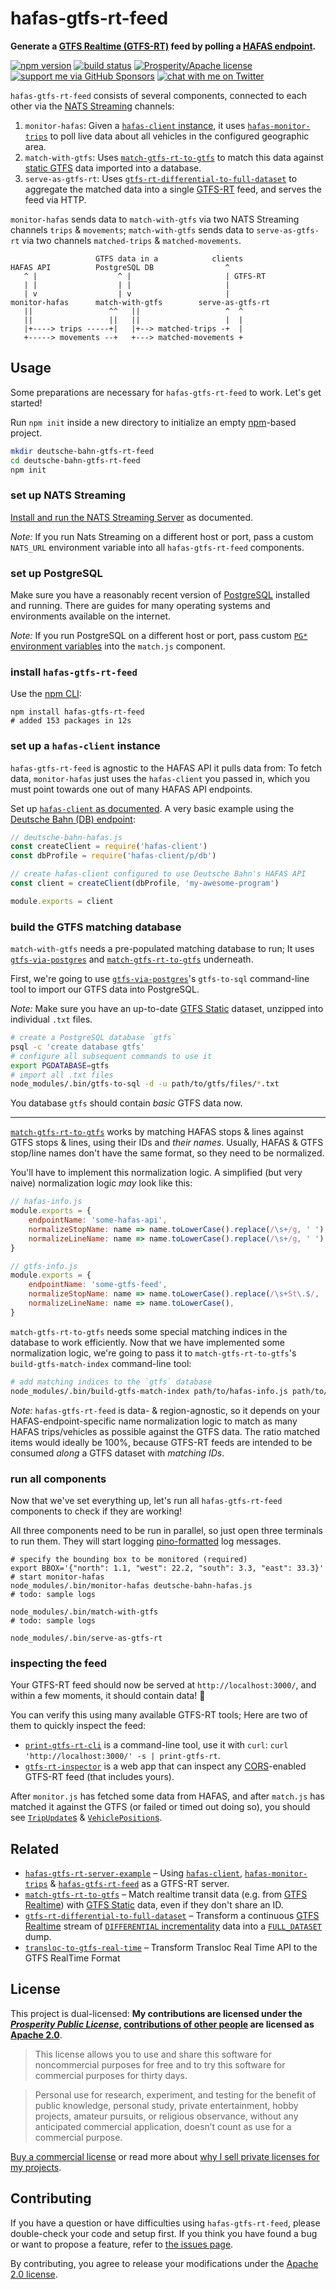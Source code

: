 # hafas-gtfs-rt-feed

**Generate a [GTFS Realtime (GTFS-RT)](https://developers.google.com/transit/gtfs-realtime/) feed by polling a [HAFAS endpoint](https://github.com/public-transport/hafas-client#background).**

[![npm version](https://img.shields.io/npm/v/hafas-gtfs-rt-feed.svg)](https://www.npmjs.com/package/hafas-gtfs-rt-feed)
[![build status](https://img.shields.io/travis/derhuerst/hafas-gtfs-rt-feed.svg)](https://travis-ci.org/derhuerst/hafas-gtfs-rt-feed)
[![Prosperity/Apache license](https://img.shields.io/static/v1?label=license&message=Prosperity%2FApache&color=0997E8)](#license)
[![support me via GitHub Sponsors](https://img.shields.io/badge/support%20me-donate-fa7664.svg)](https://github.com/sponsors/derhuerst)
[![chat with me on Twitter](https://img.shields.io/badge/chat%20with%20me-on%20Twitter-1da1f2.svg)](https://twitter.com/derhuerst)

`hafas-gtfs-rt-feed` consists of several components, connected to each other via the [NATS Streaming](https://docs.nats.io/nats-streaming-concepts/intro) channels:

1. `monitor-hafas`: Given a [`hafas-client` instance](https://github.com/public-transport/hafas-client), it uses [`hafas-monitor-trips`](https://github.com/derhuerst/hafas-monitor-trips) to poll live data about all vehicles in the configured geographic area.
2. `match-with-gtfs`: Uses [`match-gtfs-rt-to-gtfs`](https://github.com/derhuerst/match-gtfs-rt-to-gtfs) to match this data against [static GTFS](https://developers.google.com/transit/gtfs) data imported into a database.
3. `serve-as-gtfs-rt`: Uses [`gtfs-rt-differential-to-full-dataset`](https://github.com/derhuerst/gtfs-rt-differential-to-full-dataset) to aggregate the matched data into a single [GTFS-RT](https://developers.google.com/transit/gtfs-realtime/) feed, and serves the feed via HTTP.

`monitor-hafas` sends data to `match-with-gtfs` via two NATS Streaming channels `trips` & `movements`; `match-with-gtfs` sends data to `serve-as-gtfs-rt` via two channels `matched-trips` & `matched-movements`.

```
                   GTFS data in a            clients
HAFAS API          PostgreSQL DB                ^
   ^ |                  ^ |                     | GTFS-RT
   | |                  | |                     |
   | v                  | v                     |
monitor-hafas      match-with-gtfs        serve-as-gtfs-rt
   ||                 ^^   ||                   ^  ^
   ||                 ||   ||                   |  |
   |+----> trips -----+|   |+--> matched-trips -+  |
   +-----> movements --+   +---> matched-movements +
```


## Usage

Some preparations are necessary for `hafas-gtfs-rt-feed` to work. Let's get started!

Run `npm init` inside a new directory to initialize an empty [npm](https://docs.npmjs.com/cli/v6/commands/npm)-based project.

```sh
mkdir deutsche-bahn-gtfs-rt-feed
cd deutsche-bahn-gtfs-rt-feed
npm init
```

### set up NATS Streaming

[Install and run the NATS Streaming Server](https://docs.nats.io/nats-streaming-server/run) as documented.

*Note:* If you run Nats Streaming on a different host or port, pass a custom `NATS_URL` environment variable into all `hafas-gtfs-rt-feed` components.

### set up PostgreSQL

Make sure you have a reasonably recent version of [PostgreSQL](https://www.postgresql.org) installed and running. There are guides for many operating systems and environments available on the internet.

*Note:* If you run PostgreSQL on a different host or port, pass custom [`PG*` environment variables](https://www.postgresql.org/docs/13/libpq-envars.html) into the `match.js` component.

### install `hafas-gtfs-rt-feed`

Use the [npm CLI](https://docs.npmjs.com/getting-started/configuring-your-local-environment):

```shell
npm install hafas-gtfs-rt-feed
# added 153 packages in 12s
```

### set up a `hafas-client` instance

`hafas-gtfs-rt-feed` is agnostic to the HAFAS API it pulls data from: To fetch data, `monitor-hafas` just uses the `hafas-client` you passed in, which you must point towards one out of many HAFAS API endpoints.

Set up [`hafas-client` as documented](https://github.com/public-transport/hafas-client/blob/ba27f549520082e576560d235c34f397b0f6e06a/readme.md#usage). A very basic example using the [Deutsche Bahn (DB) endpoint](https://github.com/public-transport/hafas-client/blob/5/p/db/readme.md):

```js
// deutsche-bahn-hafas.js
const createClient = require('hafas-client')
const dbProfile = require('hafas-client/p/db')

// create hafas-client configured to use Deutsche Bahn's HAFAS API
const client = createClient(dbProfile, 'my-awesome-program')

module.exports = client
```

### build the GTFS matching database

`match-with-gtfs` needs a pre-populated matching database to run; It uses [`gtfs-via-postgres`](https://npmjs.com/package/gtfs-via-postgres) and [`match-gtfs-rt-to-gtfs`](https://npmjs.com/package/match-gtfs-rt-to-gtfs) underneath.

First, we're going to use [`gtfs-via-postgres`](https://npmjs.com/package/gtfs-via-postgres)'s `gtfs-to-sql` command-line tool to import our GTFS data into PostgreSQL.

*Note:* Make sure you have an up-to-date [GTFS Static](https://developers.google.com/transit/gtfs) dataset, unzipped into individual `.txt` files.

```sh
# create a PostgreSQL database `gtfs`
psql -c 'create database gtfs'
# configure all subsequent commands to use it
export PGDATABASE=gtfs
# import all .txt files
node_modules/.bin/gtfs-to-sql -d -u path/to/gtfs/files/*.txt
```

You database `gtfs` should contain *basic* GTFS data now.

---

[`match-gtfs-rt-to-gtfs`](https://npmjs.com/package/match-gtfs-rt-to-gtfs) works by matching HAFAS stops & lines against GTFS stops & lines, using their IDs and *their names*. Usually, HAFAS & GTFS stop/line names don't have the same format, so they need to be normalized.

You'll have to implement this normalization logic. A simplified (but very naive) normalization logic *may* look like this:

```js
// hafas-info.js
module.exports = {
	endpointName: 'some-hafas-api',
	normalizeStopName: name => name.toLowerCase().replace(/\s+/g, ' ').trim(),
	normalizeLineName: name => name.toLowerCase().replace(/\s+/g, ' ').trim(),
}
```

```js
// gtfs-info.js
module.exports = {
	endpointName: 'some-gtfs-feed',
	normalizeStopName: name => name.toLowerCase().replace(/\s+St\.$/, ''),
	normalizeLineName: name => name.toLowerCase(),
}
```

`match-gtfs-rt-to-gtfs` needs some special matching indices in the database to work efficiently. Now that we have implemented some normalization logic, we're going to pass it to `match-gtfs-rt-to-gtfs`'s `build-gtfs-match-index` command-line tool:

```sh
# add matching indices to the `gtfs` database
node_modules/.bin/build-gtfs-match-index path/to/hafas-info.js path/to/gtfs-info.js
```

*Note:* `hafas-gtfs-rt-feed` is data- & region-agnostic, so it depends on your HAFAS-endpoint-specific name normalization logic to match as many HAFAS trips/vehicles as possible against the GTFS data. The ratio matched items would ideally be 100%, because GTFS-RT feeds are intended to be consumed *along* a GTFS dataset with *matching IDs*.

### run all components

Now that we've set everything up, let's run all `hafas-gtfs-rt-feed` components to check if they are working!

All three components need to be run in parallel, so just open three terminals to run them. They will start logging [pino-formatted](https://getpino.io/#/?id=usage) log messages.

```shell
# specify the bounding box to be monitored (required)
export BBOX='{"north": 1.1, "west": 22.2, "south": 3.3, "east": 33.3}'
# start monitor-hafas
node_modules/.bin/monitor-hafas deutsche-bahn-hafas.js
# todo: sample logs
```

```shell
node_modules/.bin/match-with-gtfs
# todo: sample logs
```

```shell
node_modules/.bin/serve-as-gtfs-rt
```

### inspecting the feed

Your GTFS-RT feed should now be served at `http://localhost:3000/`, and within a few moments, it should contain data! 👏

You can verify this using many available GTFS-RT tools; Here are two of them to quickly inspect the feed:

- [`print-gtfs-rt-cli`](https://github.com/derhuerst/print-gtfs-rt-cli) is a command-line tool, use it with `curl`: `curl 'http://localhost:3000/' -s | print-gtfs-rt`.
- [`gtfs-rt-inspector`](https://public-transport.github.io/gtfs-rt-inspector/?feedUrl=http%3A%2F%2Flocalhost%3A3000%2F%0A) is a web app that can inspect any [CORS](https://enable-cors.org)-enabled GTFS-RT feed (that includes yours).

After `monitor.js` has fetched some data from HAFAS, and after `match.js` has matched it against the GTFS (or failed or timed out doing so), you should see [`TripUpdate`s](https://developers.google.com/transit/gtfs-realtime/reference/#message-tripupdate) & [`VehiclePosition`s](https://developers.google.com/transit/gtfs-realtime/reference/#message-vehicleposition).


## Related

- [`hafas-gtfs-rt-server-example`](https://github.com/derhuerst/hafas-gtfs-rt-server-example) – Using [`hafas-client`](https://github.com/public-transport/hafas-client), [`hafas-monitor-trips`](https://github.com/derhuerst/hafas-monitor-trips) & [`hafas-gtfs-rt-feed`](https://github.com/derhuerst/hafas-gtfs-rt-feed) as a GTFS-RT server.
- [`match-gtfs-rt-to-gtfs`](https://github.com/derhuerst/match-gtfs-rt-to-gtfs) – Match realtime transit data (e.g. from [GTFS Realtime](https://gtfs.org/reference/realtime/v2/)) with [GTFS Static](https://gtfs.org/reference/static) data, even if they don't share an ID.
- [`gtfs-rt-differential-to-full-dataset`](https://github.com/derhuerst/gtfs-rt-differential-to-full-dataset) – Transform a continuous [GTFS Realtime](https://developers.google.com/transit/gtfs-realtime/) stream of [`DIFFERENTIAL` incrementality](https://developers.google.com/transit/gtfs-realtime/reference/#enum-incrementality) data into a [`FULL_DATASET`](https://developers.google.com/transit/gtfs-realtime/reference/#enum-incrementality) dump.
- [`transloc-to-gtfs-real-time`](https://github.com/jonathonwpowell/transloc-to-gtfs-real-time) – Transform Transloc Real Time API to the GTFS RealTime Format


## License

This project is dual-licensed: **My contributions are licensed under the [*Prosperity Public License*](https://prosperitylicense.com), [contributions of other people](https://github.com/derhuerst/hafas-gtfs-rt-feed/graphs/contributors) are licensed as [Apache 2.0](https://apache.org/licenses/LICENSE-2.0)**.

> This license allows you to use and share this software for noncommercial purposes for free and to try this software for commercial purposes for thirty days.

> Personal use for research, experiment, and testing for the benefit of public knowledge, personal study, private entertainment, hobby projects, amateur pursuits, or religious observance, without any anticipated commercial application, doesn’t count as use for a commercial purpose.

[Buy a commercial license](https://licensezero.com/offers/20e3ea67-5f73-4aa8-943d-079aefdc109b) or read more about [why I sell private licenses for my projects](https://gist.github.com/derhuerst/0ef31ee82b6300d2cafd03d10dd522f7).


## Contributing

If you have a question or have difficulties using `hafas-gtfs-rt-feed`, please double-check your code and setup first. If you think you have found a bug or want to propose a feature, refer to [the issues page](https://github.com/derhuerst/hafas-gtfs-rt-feed/issues).

By contributing, you agree to release your modifications under the [Apache 2.0 license](LICENSE-APACHE).
